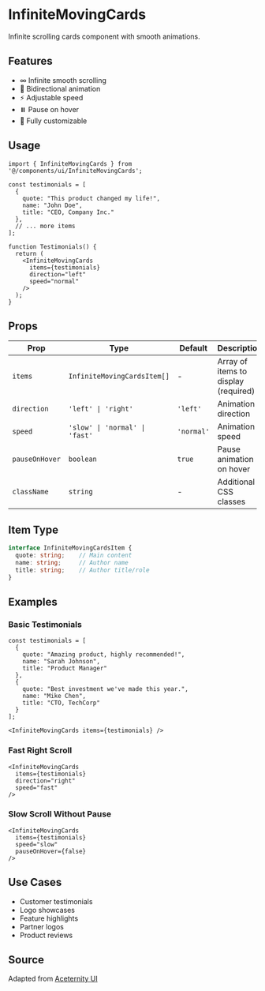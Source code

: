 # InfiniteMovingCards

Infinite scrolling cards component with smooth animations.

## Features

- ∞ Infinite smooth scrolling
- 🔄 Bidirectional animation
- ⚡ Adjustable speed
- ⏸️ Pause on hover
- 🎨 Fully customizable

## Usage

```tsx
import { InfiniteMovingCards } from '@/components/ui/InfiniteMovingCards';

const testimonials = [
  {
    quote: "This product changed my life!",
    name: "John Doe",
    title: "CEO, Company Inc."
  },
  // ... more items
];

function Testimonials() {
  return (
    <InfiniteMovingCards
      items={testimonials}
      direction="left"
      speed="normal"
    />
  );
}
```

## Props

| Prop | Type | Default | Description |
|------|------|---------|-------------|
| `items` | `InfiniteMovingCardsItem[]` | - | Array of items to display (required) |
| `direction` | `'left' \| 'right'` | `'left'` | Animation direction |
| `speed` | `'slow' \| 'normal' \| 'fast'` | `'normal'` | Animation speed |
| `pauseOnHover` | `boolean` | `true` | Pause animation on hover |
| `className` | `string` | - | Additional CSS classes |

## Item Type

```typescript
interface InfiniteMovingCardsItem {
  quote: string;    // Main content
  name: string;     // Author name
  title: string;    // Author title/role
}
```

## Examples

### Basic Testimonials

```tsx
const testimonials = [
  {
    quote: "Amazing product, highly recommended!",
    name: "Sarah Johnson",
    title: "Product Manager"
  },
  {
    quote: "Best investment we've made this year.",
    name: "Mike Chen",
    title: "CTO, TechCorp"
  }
];

<InfiniteMovingCards items={testimonials} />
```

### Fast Right Scroll

```tsx
<InfiniteMovingCards
  items={testimonials}
  direction="right"
  speed="fast"
/>
```

### Slow Scroll Without Pause

```tsx
<InfiniteMovingCards
  items={testimonials}
  speed="slow"
  pauseOnHover={false}
/>
```

## Use Cases

- Customer testimonials
- Logo showcases
- Feature highlights
- Partner logos
- Product reviews

## Source

Adapted from [Aceternity UI](https://ui.aceternity.com/components/infinite-moving-cards)
